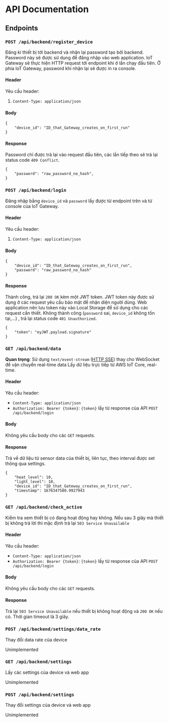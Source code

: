 # API Documentation
## Endpoints
### `POST /api/backend/register_device`
Đăng kí thiết bị tới backend và nhận lại password tạo bởi backend. Password này sẽ được sử dụng để đăng nhập vào web application.
IoT Gateway sẽ thực hiện HTTP request tới endpoint khi ở lần chạy đầu tiên. Ở phía IoT Gateway, password khi nhận lại sẽ được in ra console.
#### **Header**
Yêu cầu header:
1. `Content-Type: application/json`
#### **Body**
```
{
	"device_id": "ID_that_Gateway_creates_on_first_run"
}
```
#### **Response**
Password chỉ được trả lại vào request đầu tiên, các lần tiếp theo sẽ trả lại status code `409 Conflict`.
```
{
	"password": "raw_password_no_hash",
}
```
### `POST /api/backend/login`
Đăng nhập bằng `device_id` và `password` lấy được từ endpoint trên và từ console của IoT Gateway.
#### **Header**
Yêu cầu header:
1. `Content-Type: application/json`
#### **Body**
```
{
	"device_id": "ID_that_Gateway_creates_on_first_run",
	"password": "raw_password_no_hash"
}
```
#### **Response**
Thành công, trả lại `200 OK` kèm một JWT token.
JWT token này được sử dụng ở các request yêu cầu bảo mật để nhận diện người dùng. Web application nên lưu token này vào Local Storage để sử dụng cho các request cần thiết.
Không thành công (`password` sai, `device_id` không tồn tại,...) , trả lại status code `401 Unauthorized`.
```
{
	"token": "eyJWT.payload.signature"
}
```
### `GET /api/backend/data`
**Quan trọng**: Sử dụng `text/event-stream` ([HTTP SSE](https://developer.mozilla.org/en-US/docs/Web/API/Server-sent_events/Using_server-sent_events)) thay cho WebSocket để vận chuyển real-time data
Lấy dữ liệu trực tiếp từ AWS IoT Core, real-time.
#### **Header**
Yêu cầu header:
- `Content-Type: application/json`
- `Authorization: Bearer {token}`: `{token}` lấy từ response của API `POST /api/backend/login`

#### **Body**
Không yêu cầu body cho các `GET` requests.
#### **Response**
Trả về dữ liệu từ sensor data của thiết bị, liên tục, theo interval được set thông qua settings.
```
{
	"heat_level": 10,
	"light_level": 10,
	"device_id": "ID_that_Gateway_creates_on_first_run",
	"timestamp": 1676347580.9927943
}
```
### `GET /api/backend/check_active`
Kiểm tra xem thiết bị có đang hoạt động hay không. Nếu sau 3 giây mà thiết bị không trả lời thì mặc định trả lại `503 Service Unavailable`
#### **Header**
Yêu cầu header:
- `Content-Type: application/json`
- `Authorization: Bearer {token}`: `{token}` lấy từ response của API `POST /api/backend/login`
#### **Body**
Không yêu cầu body cho các `GET` requests.
#### Response
Trả lại `503 Service Unavailable` nếu thiết bị không hoạt động và `200 OK` nếu có. Thời gian timeout là 3 giây.
### `POST /api/backend/settings/data_rate`
Thay đổi data rate của device

Unimplemented
### `GET /api/backend/settings`
Lấy các settings của device và web app

Unimplemented
### `POST /api/backend/settings`
Thay đổi settings của device và web app

Unimplemented
